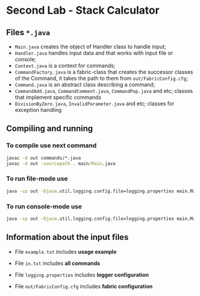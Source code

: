 # Second Lab - Stack Calculator
## Files `*.java`
- `Main.java` creates the object of Handler class to handle input;
- `Handler.java` handles input data and that works with input file or console;
- `Context.java` is a context for commands;
- `CommandFactory.java` is a fabric-class that creates the successor classes of the Command, it takes the path to them from `out/FabricConfig.cfg`;
- `Command.java` is an abstract class describing a command;
- `CommandAdd.java`, `CommandComment.java`, `CommandPop.java` and etc; classes that implement specific commands
- `DivisionByZero.java`, `InvalidParameter.java` and etc; classes for exception handling

## Compiling and running
### To compile use next command
```cmd
javac -d out commands/*.java
javac -d out -sourcepath . main/Main.java
```
### To run file-mode use
```cmd
java -cp out -Djava.util.logging.config.file=logging.properties main.Main <input.txt>
```
### To run console-mode use
```cmd
java -cp out -Djava.util.logging.config.file=logging.properties main.Main
```

## Information about the input files
- File `example.txt` includes **usage example**
- File `in.txt` includes **all commands**

- File `logging.properties` includes **logger configuration**
- File `out/FabricConfig.cfg` includes **fabric configuration**

